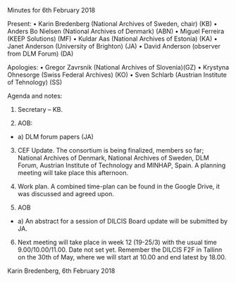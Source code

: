 Minutes for 6th February 2018

Present: 
•	Karin Bredenberg (National Archives of Sweden, chair) (KB)
•	Anders Bo Nielsen (National Archives of Denmark) (ABN)
•	Miguel Ferreira (KEEP Solutions) (MF)
•	Kuldar Aas (National Archives of Estonia) (KA)
•	Janet Anderson (University of Brighton) (JA)
•	David Anderson (observer from DLM Forum) (DA)

Apologies:
•	Gregor Zavrsnik (National Archives of Slovenia)(GZ)
•	Krystyna Ohnesorge (Swiss Federal Archives) (KO)
•	Sven Schlarb (Austrian Institute of Tehnology) (SS)


Agenda and notes:
1. Secretary – KB.

2. AOB:
- a) DLM forum papers (JA)

3. CEF Update. The consortium is being finalized, members so far; National Archives of Denmark, National Archives of Sweden, DLM Forum, Austrian Institute of Technology and MINHAP, Spain. A planning meeting will take place this afternoon.

4. Work plan. A combined time-plan can be found in the Google Drive, it was discussed and agreed upon.

5. AOB
- a) An abstract for a session of DILCIS Board update will be submitted by JA.

6. Next meeting will take place in week 12 (19-25/3) with the usual time 9.00/10.00/11.00. Date not set yet. Remember the DILCIS F2F in Tallinn on the 30th of May, where we will start at 10.00 and end latest by 18.00.

Karin Bredenberg, 6th February 2018
